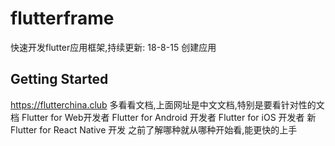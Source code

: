 # flutterframe

快速开发flutter应用框架,持续更新:
18-8-15 创建应用

## Getting Started

https://flutterchina.club
多看看文档,上面网址是中文文档,特别是要看针对性的文档
Flutter for Web开发者
Flutter for Android 开发者
Flutter for iOS 开发者 新
Flutter for React Native 开发
之前了解哪种就从哪种开始看,能更快的上手
